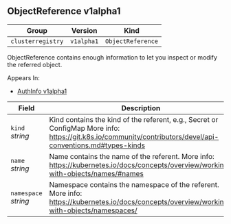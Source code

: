 ## ObjectReference v1alpha1

Group        | Version     | Kind
------------ | ---------- | -----------
`clusterregistry` | `v1alpha1` | `ObjectReference`



ObjectReference contains enough information to let you inspect or modify the referred object.

<aside class="notice">
Appears In:

<ul> 
<li><a href="#authinfo-v1alpha1">AuthInfo v1alpha1</a></li>
</ul></aside>

Field        | Description
------------ | -----------
`kind`<br /> *string*    | Kind contains the kind of the referent, e.g., Secret or ConfigMap More info: https://git.k8s.io/community/contributors/devel/api-conventions.md#types-kinds
`name`<br /> *string*    | Name contains the name of the referent. More info: https://kubernetes.io/docs/concepts/overview/working-with-objects/names/#names
`namespace`<br /> *string*    | Namespace contains the namespace of the referent. More info: https://kubernetes.io/docs/concepts/overview/working-with-objects/namespaces/

